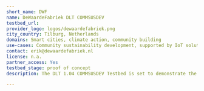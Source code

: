 ```yaml
---
short_name: DWF
name: DeWaardeFabriek DLT COMMSUSDEV
testbed_url: 
provider_logo: logos/dewaardefabriek.png
city_country: Tilburg, Netherlands
domains: Smart cities, climate action, community building
use-cases: Community sustainability development, supported by IoT solutions (CommSusDev)
contact: erik@dewaardefabriek.nl
license: n.a.
partner_access: Yes
testbed_stage: proof of concept
description: The DLT 1.04 COMMSUSDEV Testbed is set to demonstrate the value, reliability, and scalability of converging IoT and DLT solutions in real-life community sustainability development. The solutions sought after should meet criteria as: scalable, open source, GDPR-proof and to be defined. Use-cases range from large-scale home retrofit to low-energy, high comfort and health homes, comfort and health performance tracking and control, smart contract execution of comfort and health performance, green infrastructure performance tracking incl. smart contracting, social interaction support smart support solutions to increase resident-based micro-exchange of products and services.

---
```

